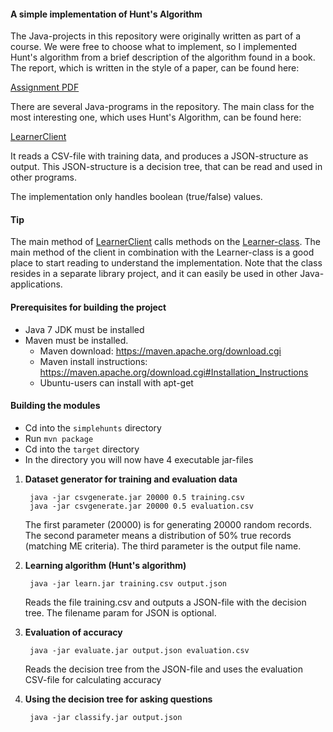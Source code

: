 #### A simple implementation of Hunt's Algorithm
The Java-projects in this repository were originally written as part of a course. We were free to choose what to implement, so I implemented Hunt's algorithm from a brief description of the algorithm found in a book. The report, which is written in the style of a paper, can be found here:

[Assignment PDF](Assignment%202%20-%20Hunt%26%23039%3Bs%20algorithm%20-%20Final%20Version.pdf)

There are several Java-programs in the repository. The main class for the most interesting one, which uses Hunt's Algorithm, can be found here:

[LearnerClient](learner-client/src/main/java/jar005/simplehunts/client/LearnerClient.java)

It reads a CSV-file with training data, and produces a JSON-structure as output. This JSON-structure is a decision tree, that can be read and used in other programs.

The implementation only handles boolean (true/false) values.

#### Tip
The main method of [LearnerClient](learner-client/src/main/java/jar005/simplehunts/client/LearnerClient.java) calls methods on the [Learner-class](learning/src/main/java/jar005/simplehunts/algorithm/Learner.java). The main method of the client in combination with the Learner-class is a good place to start reading to understand the implementation. Note that the class resides in a separate library project, and it can easily be used in other Java-applications.

#### Prerequisites for building the project

- Java 7 JDK must be installed
- Maven must be installed.
	* Maven download: https://maven.apache.org/download.cgi
	* Maven install instructions: https://maven.apache.org/download.cgi#Installation_Instructions
	* Ubuntu-users can install with apt-get

#### Building the modules

- Cd into the `simplehunts` directory
- Run `mvn package`
- Cd into the `target` directory
- In the directory you will now have 4 executable jar-files

1. __Dataset generator for training and evaluation data__

		java -jar csvgenerate.jar 20000 0.5 training.csv
		java -jar csvgenerate.jar 20000 0.5 evaluation.csv

	The first parameter (20000) is for generating 20000 random records.
	The second parameter means a distribution of 50% true records (matching ME criteria).
	The third parameter is the output file name.

2. __Learning algorithm (Hunt's algorithm)__
	
		java -jar learn.jar training.csv output.json
	
	Reads the file training.csv and outputs a JSON-file with the decision tree. 
	The filename param for JSON is optional.

3. __Evaluation of accuracy__
	
		java -jar evaluate.jar output.json evaluation.csv

	Reads the decision tree from the JSON-file and uses the evaluation CSV-file for calculating accuracy

4. __Using the decision tree for asking questions__
	
		java -jar classify.jar output.json
